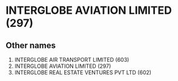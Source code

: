 # INTERGLOBE AVIATION LIMITED (297)

## Other names
1. INTERGLOBE AIR TRANSPORT LIMITED (603)
1. INTERGLOBE AVIATION LIMITED (297)
1. INTERGLOBE REAL ESTATE VENTURES PVT LTD (602)


